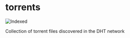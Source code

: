 torrents 
========
![Indexed](https://img.shields.io/badge/indexed-23336-blue)

Collection of torrent files discovered in the DHT network
